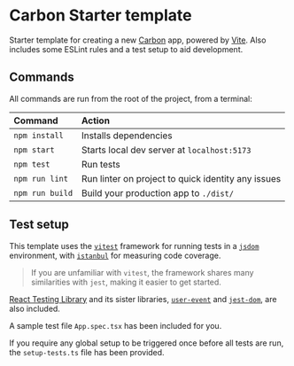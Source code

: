# Carbon Starter template

Starter template for creating a new [Carbon](https://carbon.sage.com/) app, powered by [Vite](https://vitejs.dev/). Also includes some ESLint rules and a test setup to aid development.

## Commands

All commands are run from the root of the project, from a terminal:

| Command         | Action                                             |
| :-------------- | :------------------------------------------------- |
| `npm install`   | Installs dependencies                              |
| `npm start`     | Starts local dev server at `localhost:5173`        |
| `npm test`      | Run tests                                          |
| `npm run lint`  | Run linter on project to quick identity any issues |
| `npm run build` | Build your production app to `./dist/`             |

## Test setup

This template uses the [`vitest`](https://vitest.dev/) framework for running tests in a [`jsdom`](https://github.com/jsdom/jsdom) environment, with [`istanbul`](https://istanbul.js.org/) for measuring code coverage.

> If you are unfamiliar with `vitest`, the framework shares many similarities with `jest`, making it easier to get started.

[React Testing Library](https://testing-library.com/docs/react-testing-library/intro) and its sister libraries, [`user-event`](https://testing-library.com/docs/user-event/intro) and [`jest-dom`](https://github.com/testing-library/jest-dom), are also included.

A sample test file `App.spec.tsx` has been included for you.

If you require any global setup to be triggered once before all tests are run, the `setup-tests.ts` file has been provided.
